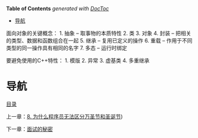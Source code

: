 <!-- START doctoc generated TOC please keep comment here to allow auto update -->
<!-- DON'T EDIT THIS SECTION, INSTEAD RE-RUN doctoc TO UPDATE -->
**Table of Contents**  *generated with [DocToc](https://github.com/thlorenz/doctoc)*

- [导航](#%E5%AF%BC%E8%88%AA)

<!-- END doctoc generated TOC please keep comment here to allow auto update -->

面向对象的关键概念：
1. 抽象 – 取事物的本质特性
2. 类
3. 对象
4. 封装 – 把相关的类型、数据和函数组合在一起
5. 继承 – 复用已定义的操作
6. 重载 – 作用于不同类型的同一操作具有相同的名字
7. 多态 – 运行时绑定

要避免使用的C++特性：
1. 模版
2. 异常
3. 虚基类
4. 多重继承

# 导航

[目录](README.md)

上一章：[8. 为什么程序员无法区分万圣节和圣诞节](8. 为什么程序员无法区分万圣节和圣诞节.md))

下一章：[面试的秘密](面试的秘密.md)